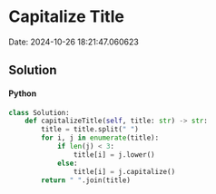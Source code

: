 # Capitalize Title

Date: 2024-10-26 18:21:47.060623

## Solution

#### Python
```python
class Solution:
    def capitalizeTitle(self, title: str) -> str:
        title = title.split(" ")
        for i, j in enumerate(title):
            if len(j) < 3:
                title[i] = j.lower()
            else:
                title[i] = j.capitalize()
        return " ".join(title)
 ```